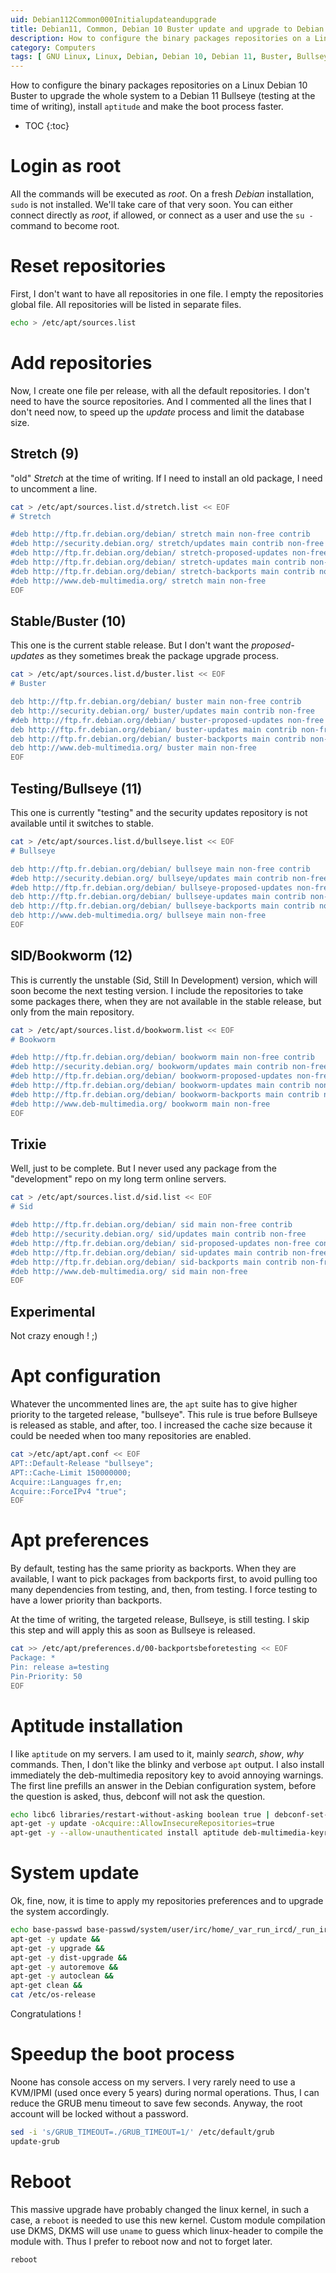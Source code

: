 ```yaml
---
uid: Debian112Common000Initialupdateandupgrade
title: Debian11, Common, Debian 10 Buster update and upgrade to Debian 11 Bullseye
description: How to configure the binary packages repositories on a Linux Debian 10 Buster to upgrade the whole system to a Debian 11 Bullseye (testing at the time of writing), install `aptitude` and make the boot process faster.
category: Computers
tags: [ GNU Linux, Linux, Debian, Debian 10, Debian 11, Buster, Bullseye, Server, Installation, Upgrade ]
---
```


How to configure the binary packages repositories on a Linux Debian 10 Buster to upgrade the whole system to a Debian 11 Bullseye (testing at the time of writing), install `aptitude` and make the boot process faster.

* TOC
{:toc}

# Login as root

All the commands will be executed as *root*. On a fresh *Debian* installation, `sudo` is not installed. We'll take care of that very soon. You can either connect directly as *root*, if allowed, or connect as a user and use the `su -` command to become root.

# Reset repositories

First, I don't want to have all repositories in one file. I empty the repositories global file. All repositories will be listed in separate files.
```bash
echo > /etc/apt/sources.list
```

# Add repositories

Now, I create one file per release, with all the default repositories. I don't need to have the source repositories. And I commented all the lines that I don't need now, to speed up the *update* process and limit the database size.


## Stretch (9)

"old" *Stretch* at the time of writing. If I need to install an old package, I need to uncomment a line.
```bash
cat > /etc/apt/sources.list.d/stretch.list << EOF
# Stretch

#deb http://ftp.fr.debian.org/debian/ stretch main non-free contrib
#deb http://security.debian.org/ stretch/updates main contrib non-free
#deb http://ftp.fr.debian.org/debian/ stretch-proposed-updates non-free contrib main
#deb http://ftp.fr.debian.org/debian/ stretch-updates main contrib non-free
#deb http://ftp.fr.debian.org/debian/ stretch-backports main contrib non-free
#deb http://www.deb-multimedia.org/ stretch main non-free
EOF
```

## Stable/Buster (10)

This one is the current stable release. But I don't want the *proposed-updates* as they sometimes break the package upgrade process.
```bash
cat > /etc/apt/sources.list.d/buster.list << EOF
# Buster

deb http://ftp.fr.debian.org/debian/ buster main non-free contrib
deb http://security.debian.org/ buster/updates main contrib non-free
#deb http://ftp.fr.debian.org/debian/ buster-proposed-updates non-free contrib main
deb http://ftp.fr.debian.org/debian/ buster-updates main contrib non-free
deb http://ftp.fr.debian.org/debian/ buster-backports main contrib non-free
deb http://www.deb-multimedia.org/ buster main non-free
EOF
```

## Testing/Bullseye (11)

This one is currently "testing"  and the security updates repository is not available until it switches to stable.
```bash
cat > /etc/apt/sources.list.d/bullseye.list << EOF
# Bullseye

deb http://ftp.fr.debian.org/debian/ bullseye main non-free contrib
#deb http://security.debian.org/ bullseye/updates main contrib non-free
#deb http://ftp.fr.debian.org/debian/ bullseye-proposed-updates non-free contrib main
deb http://ftp.fr.debian.org/debian/ bullseye-updates main contrib non-free
deb http://ftp.fr.debian.org/debian/ bullseye-backports main contrib non-free
deb http://www.deb-multimedia.org/ bullseye main non-free
EOF
```

## SID/Bookworm (12)

This is currently the unstable (Sid, Still In Development) version, which will soon become the next testing version. I include the repositories to take some packages there, when they are not available in the stable release, but only from the main repository.
```bash
cat > /etc/apt/sources.list.d/bookworm.list << EOF
# Bookworm

#deb http://ftp.fr.debian.org/debian/ bookworm main non-free contrib
#deb http://security.debian.org/ bookworm/updates main contrib non-free
#deb http://ftp.fr.debian.org/debian/ bookworm-proposed-updates non-free contrib main
#deb http://ftp.fr.debian.org/debian/ bookworm-updates main contrib non-free
#deb http://ftp.fr.debian.org/debian/ bookworm-backports main contrib non-free
#deb http://www.deb-multimedia.org/ bookworm main non-free
EOF
```

## Trixie

Well, just to be complete. But I never used any package from the "development" repo on my long term online servers.
```bash
cat > /etc/apt/sources.list.d/sid.list << EOF
# Sid

#deb http://ftp.fr.debian.org/debian/ sid main non-free contrib
#deb http://security.debian.org/ sid/updates main contrib non-free
#deb http://ftp.fr.debian.org/debian/ sid-proposed-updates non-free contrib main
#deb http://ftp.fr.debian.org/debian/ sid-updates main contrib non-free
#deb http://ftp.fr.debian.org/debian/ sid-backports main contrib non-free
#deb http://www.deb-multimedia.org/ sid main non-free
EOF
```

## Experimental

Not crazy enough ! ;)

# Apt configuration

Whatever the uncommented lines are, the `apt` suite has to give higher priority to the targeted release, "bullseye". This rule is true before Bullseye is released as stable, and after, too. I increased the cache size because it could be needed when too many repositories are enabled. 
```bash
cat >/etc/apt/apt.conf << EOF
APT::Default-Release "bullseye";
APT::Cache-Limit 150000000;
Acquire::Languages fr,en;
Acquire::ForceIPv4 "true";
EOF
```

# Apt preferences

By default, testing has the same priority as backports. When they are available, I want to pick packages from backports first, to avoid pulling too many dependencies from testing, and, then, from testing. I force testing to have a lower priority than backports.

At the time of writing, the targeted release, Bullseye, is still testing. I skip this step and will apply this as soon as Bullseye is released.

```bash
cat >> /etc/apt/preferences.d/00-backportsbeforetesting << EOF
Package: *
Pin: release a=testing
Pin-Priority: 50
EOF
```

# Aptitude installation

I like `aptitude` on my servers. I am used to it, mainly *search*, *show*, *why* commands. Then, I don't like the blinky and verbose `apt` output. I also install immediately the deb-multimedia repository key to avoid annoying warnings. The first line prefills an answer in the Debian configuration system, before the question is asked, thus, debconf will not ask the question.
```bash
echo libc6 libraries/restart-without-asking boolean true | debconf-set-selections
apt-get -y update -oAcquire::AllowInsecureRepositories=true
apt-get -y --allow-unauthenticated install aptitude deb-multimedia-keyring
```

# System update

Ok, fine, now, it is time to apply my repositories preferences and to upgrade the system accordingly.
```bash
echo base-passwd base-passwd/system/user/irc/home/_var_run_ircd/_run_ircd boolean true | debconf-set-selections
apt-get -y update &&
apt-get -y upgrade &&
apt-get -y dist-upgrade &&
apt-get -y autoremove &&
apt-get -y autoclean &&
apt-get clean &&
cat /etc/os-release
```
Congratulations !

# Speedup the boot process

Noone has console access on my servers. I very rarely need to use a KVM/IPMI (used once every 5 years) during normal operations. Thus, I can reduce the GRUB menu timeout to save few seconds. Anyway, the root account will be locked without a password.
```bash
sed -i 's/GRUB_TIMEOUT=./GRUB_TIMEOUT=1/' /etc/default/grub
update-grub
```

# Reboot

This massive upgrade have probably changed the linux kernel, in such a case, a `reboot` is needed to use this new kernel. Custom module compilation use DKMS, DKMS will use `uname` to guess which linux-header to compile the module with. Thus I prefer to reboot now and not to forget later.

```bash
reboot
```
